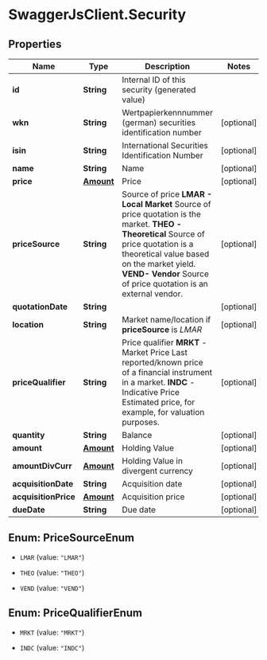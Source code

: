 # SwaggerJsClient.Security

## Properties
Name | Type | Description | Notes
------------ | ------------- | ------------- | -------------
**id** | **String** | Internal ID of this security (generated value) | 
**wkn** | **String** | Wertpapierkennnummer  (german) securities identification number | [optional] 
**isin** | **String** | International Securities Identification Number | [optional] 
**name** | **String** | Name | [optional] 
**price** | [**Amount**](Amount.md) | Price | [optional] 
**priceSource** | **String** | Source of price   **LMAR - Local Market**   Source of price quotation is the market.     **THEO -Theoretical**   Source of price quotation is a theoretical value based on the market yield.     **VEND- Vendor**   Source of price quotation is an external vendor. | [optional] 
**quotationDate** | **String** |  | [optional] 
**location** | **String** | Market name/location if **priceSource** is *LMAR* | [optional] 
**priceQualifier** | **String** | Price qualifier    **MRKT** - Market Price   Last reported/known price of a financial instrument in a market.    **INDC** - Indicative Price   Estimated price, for example, for valuation purposes. | [optional] 
**quantity** | **String** | Balance | [optional] 
**amount** | [**Amount**](Amount.md) | Holding Value | [optional] 
**amountDivCurr** | [**Amount**](Amount.md) | Holding Value in divergent currency | [optional] 
**acquisitionDate** | **String** | Acquisition date | [optional] 
**acquisitionPrice** | [**Amount**](Amount.md) | Acquisition price | [optional] 
**dueDate** | **String** | Due date | [optional] 


<a name="PriceSourceEnum"></a>
## Enum: PriceSourceEnum


* `LMAR` (value: `"LMAR"`)

* `THEO` (value: `"THEO"`)

* `VEND` (value: `"VEND"`)




<a name="PriceQualifierEnum"></a>
## Enum: PriceQualifierEnum


* `MRKT` (value: `"MRKT"`)

* `INDC` (value: `"INDC"`)




